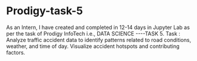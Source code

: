 # Prodigy-task-5
As an Intern, I have created and completed in 12-14 days in Jupyter Lab as per the task of Prodigy InfoTech i.e., DATA SCIENCE ----TASK 5.
Task : Analyze traffic accident data to identify patterns related to road conditions, weather, and time of day. Visualize accident hotspots and contributing factors.






